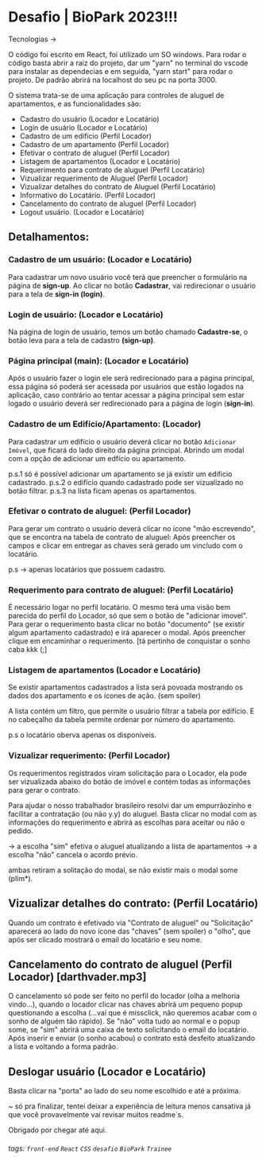 # Desafio | BioPark 2023!!!

Tecnologias ->

O código foi escrito em React, foi utilizado um SO windows. Para rodar o código basta abrir a raiz do projeto, dar um "yarn" no terminal do vscode para instalar as dependecias e em seguida, "yarn start" para rodar o projeto. De padrão abrirá na localhost do seu pc na porta 3000. 

O sistema trata-se de uma aplicação para controles de aluguel de apartamentos, e as funcionalidades são: 

- Cadastro do usuário (Locador e Locatário)
- Login de usuário (Locador e Locatário)
- Cadastro de um edifício (Perfil Locador)
- Cadastro de um apartamento (Perfil Locador)
- Efetivar o contrato de aluguel (Perfil Locador)
- Listagem de apartamentos (Locador e Locatário)
- Requerimento para contrato de aluguel (Perfil Locatário)
- Vizualizar requerimento de Aluguel (Perfil Locador)
- Vizualizar detalhes do contrato de Aluguel (Perfil Locatário)
- Informativo do Locatário. (Perfil Locador)
- Cancelamento do contrato de aluguel (Perfil Locador)
- Logout usuário.  (Locador e Locatário)

## Detalhamentos:

### Cadastro de um usuário: (Locador e Locatário)

Para cadastrar um novo usuário você terá que preencher o formulário na página de **sign-up**. Ao clicar no botão **Cadastrar**, vai redirecionar o usuário para a tela de **sign-in (login)**.

### Login de usuário: (Locador e Locatário)

Na página de login de usuário, temos um botão chamado **Cadastre-se**, o botão leva para a tela de cadastro **(sign-up)**.

### Página principal (main): (Locador e Locatário)

Após o usuário fazer o login ele será redirecionado para a página principal, essa página só poderá ser acessada por usuários que estão logados na aplicação, caso contrário ao tentar acessar a página principal sem estar logado o usuário deverá ser redirecionado para a página de login (**sign-in**).

### Cadastro de um Edifício/Apartamento: (Locador)

Para cadastrar um edifício o usuário deverá clicar no botão `Adicionar Imóvel`, que ficará do lado direito da página principal. Abrindo um modal com a opção de adicionar um edfício ou apartamento.

p.s.1 só é possível adicionar um apartamento se já existir um edificio cadastrado.
p.s.2 o edifício quando cadastrado pode ser vizualizado no botão filtrar.
p.s.3 na lista ficam apenas os apartamentos.

### Efetivar o contrato de aluguel: (Perfil Locador)

Para gerar um contrato o usuário deverá clicar no ícone "mão escrevendo", que se encontra na tabela de contrato de aluguel:
Após preencher os campos e clicar em entregar as chaves será gerado um vincludo com o locatário.

p.s -> apenas locatários que possuem cadastro.

### Requerimento para contrato de aluguel: (Perfil Locatário)

É necessário logar no perfil locatário. O mesmo terá uma visão bem parecida do perfil do Locador, só que sem o botão de "adicionar imovel". Para gerar o requerimento basta clicar no botão "documento" (se existir algum apartamento cadastrado) e irá aparecer o modal. Após preencher clique em encaminhar o requerimento. [tá pertinho de conquistar o sonho caba kkk (;]

### Listagem de apartamentos (Locador e Locatário)

Se existir apartamentos cadastrados a lista será povoada mostrando os dados dos apartamento e os ícones de ação. (sem spoiler)

A lista contém um filtro, que permite o usuário filtrar a tabela por edifício. E no cabeçalho da tabela permite ordenar por número do apartamento.

p.s o locatário oberva apenas os disponíveis.

### Vizualizar requerimento: (Perfil Locador)

Os requerimentos registrados viram solicitação para o Locador, ela pode ser vizualizada abaixo do botão de imóvel e contém todas as informações para gerar o contrato.

Para ajudar o nosso trabalhador brasileiro resolvi dar um empurrãozinho e facilitar a contratação (ou não y.y) do aluguel. Basta clicar no modal com as informações do requerimento e abrirá as escolhas para aceitar ou não o pedido.

-> a escolha "sim" efetiva o aluguel atualizando a lista de apartamentos
-> a escolha "não" cancela o acordo prévio.

ambas retiram a solitação do modal, se não existir mais o modal some (plim*).


## Vizualizar detalhes do contrato: (Perfil Locatário)

Quando um contrato é efetivado via "Contrato de aluguel" ou "Solicitação" aparecerá ao lado do novo ícone das "chaves" (sem spoiler) o "olho", que após ser clicado mostrará o email do locatário e seu nome.


## Cancelamento do contrato de aluguel (Perfil Locador) [darthvader.mp3]

O cancelamento só pode ser feito no perfil do locador (olha a melhoria vindo...), quando o locador clicar nas chaves
abrirá um pequeno popup questionando a escolha (...vai que é missclick, não queremos acabar com o sonho de alguém tão rápido). Se "não" volta tudo ao normal e o popup some, se "sim" abrirá uma caixa de texto solicitando o email do locatário. Após inserir e enviar (o sonho acabou) o contrato está desfeito atualizando a lista e voltando a forma padrão. 

## Deslogar usuário  (Locador e Locatário)

Basta clicar na "porta" ao lado do seu nome escolhido e até a próxima.

~ só pra finalizar, tentei deixar a experiência de leitura menos cansativa já que você provavelmente vai revisar muitos readme`s. 

Obrigado por chegar até aqui.

###### tags: `front-end` `React` `CSS` `desafio` `BioPark` `Trainee`
